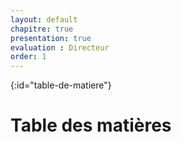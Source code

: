 ```yaml
---
layout: default
chapitre: true
presentation: true
evaluation : Directeur
order: 1
---
```


{:id="table-de-matiere"}
# Table des matières